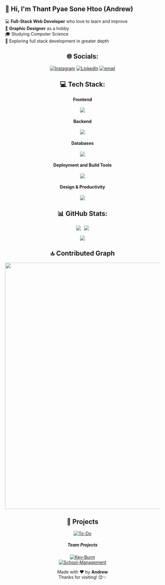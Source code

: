 ## 👋 Hi, I'm Thant Pyae Sone Htoo (Andrew)

💻 **Full-Stack Web Developer** who love to learn and improve </br>
🎨 **Graphic Designer** as a hobby </br>
🎓 Studying Computer Science </br>
🚀 Exploring full stack development in greater depth </br>


<div align="center">

## 🌐 Socials:
[![Instagram](https://img.shields.io/badge/Instagram-%23E4405F.svg?logo=Instagram&logoColor=white)](https://www.instagram.com/imthantpyae) 
[![LinkedIn](https://img.shields.io/badge/LinkedIn-%230077B5.svg?logo=linkedin&logoColor=white)](https://www.linkedin.com/in/thantpyae/) 
[![email](https://img.shields.io/badge/Email-D14836?logo=gmail&logoColor=white)](mailto:thantpyaes01@gmail.com) 


## 💻 Tech Stack:

#### Frontend
<p align="center">
  <a href="https://skillicons.dev">
    <img src="https://skillicons.dev/icons?i=html,css,js,ts,react,bootstrap,tailwind,sass,jquery" />
  </a>
</p>

#### Backend
<p align="center">
  <a href="https://skillicons.dev">
    <img src="https://skillicons.dev/icons?i=nodejs,express,php,postman,kotlin" />
  </a>
</p>

#### Databases
<p align="center">
  <a href="https://skillicons.dev">
    <img src="https://skillicons.dev/icons?i=mongodb,postgres,mysql,prisma" />
  </a>
</p>

#### Deployment and Build Tools
<p align="center">
  <a href="https://skillicons.dev">
    <img src="https://skillicons.dev/icons?i=vite,vercel,npm,docker" />
  </a>
</p>

#### Design & Productivity
<div align="center" style="display: flex; justify-content: center;">
  <a href="https://skillicons.dev">
    <img src="https://skillicons.dev/icons?i=git,github,ai,ps,notion,figma" />
  </a>
</div>



## 📊 GitHub Stats:

<div align="center" style="display: flex; justify-content: center; align-items: center; gap: 10px;">
  <img src="https://github-readme-stats.vercel.app/api?username=Andrew-ft&theme=radical&hide_border=true&include_all_commits=true&count_private=true&bg_color=00000000" />
  <img src="https://github-readme-stats.vercel.app/api/top-langs/?username=Andrew-ft&theme=radical&hide_border=true&include_all_commits=true&count_private=true&layout=compact&bg_color=00000000" />
</div>


<br />

<div align="center">
  <img src="https://nirzak-streak-stats.vercel.app/?user=Andrew-ft&theme=radical&hide_border=true&background=00000000" />
</div>



## 🔝 Contributed Graph
<img width="800" src="https://github-readme-activity-graph.vercel.app/graph?username=Andrew-ft&theme=react-dark&area=true&hide_border=true&color=FE428E&line=FE428E&point=FE428E" />

## 🚀 Projects

[![To-Do](https://img.shields.io/badge/To--Do-%23FE428E?style=for-the-badge&logo=todoist&logoColor=white)](https://todo-khaki-psi.vercel.app/)

##### Team Projects
[![Key-Burm](https://img.shields.io/badge/Key--Burm-%23FE428E?style=for-the-badge&logo=google&logoColor=white)](https://key-burm.vercel.app/)  
[![School-Management](https://img.shields.io/badge/School--Management-%23FE428E?style=for-the-badge&logo=googleclassroom&logoColor=white)](http://ec2-54-251-241-38.ap-southeast-1.compute.amazonaws.com/)

</div>
<p align="center">
  Made with ❤️ by <strong>Andrew</strong> <br />
  Thanks for visiting! 😊✨
</p>

<!-- Proudly created with GPRM ( https://gprm.itsvg.in ) -->
